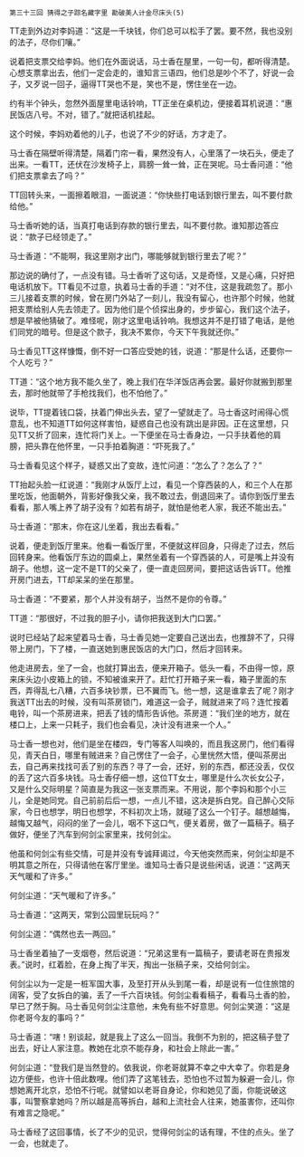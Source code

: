     第三十三回 猜得之子踪名藏字里 勘破美人计金尽床头(5) 

   TT走到外边对李妈道：“这是一千块钱，你们总可以松手了罢。要不然，我也没别的法子，尽你们嚷。”

   说着把支票交给李妈。他们在外面说话，马士香在屋里，一句一句，都听得清楚。心想支票拿出去，他们一定会走的，谁知言三语四，他们总是吵个不了，好说一会子，又歹说一回子，逼得TT哭也不是，笑也不是，愣住坐在一边。

   约有半个钟头，忽然外面屋里电话铃响，TT正坐在桌机边，便接着耳机说道：“惠民饭店八号。不对，错了。”就把话机挂起。

   这个时候，李妈劝着他的儿子，也说了不少的好话，方才走了。

   马士香在隔壁听得清楚，隔着门帘一看，果然没有人，心里落了一块石头，便走了出来。一看TT，还伏在沙发椅子上，肩膀一耸一耸，正在哭呢。马士香问道：“他们把支票拿去了吗？”

   TT回转头来，一面擦着眼泪，一面说道：“你快些打电话到银行里去，叫不要付款给他。”

   马士香听她的话，当真打电话到存款的银行里去，叫不要付款。谁知那边答应说：“款子已经领走了。”

   马士香道：“不能啊，我这里刚才出门，哪能够就到银行里去了呢？”

   那边说的确付了，一点没有错。马士香听了这句话，又是奇怪，又是心痛，只好把电话机放下。TT看见不过意，执着马士香的手道：“对不住，这是我疏忽了。那小三儿接着支票的时候，曾在房门外站了一刻儿，我没有留心，也许那个时候，他就把支票给别人先去领走了。因为他们是个侦探出身的，步步留心，我们这个法子，想是早被他猜破了。难怪呢，刚才这里电话铃响。我想这并不是打错了电话，是他们同党的暗号。但是这个款子，我决不累你，今天下午我就还你。”

   马士香见TT这样慷慨，倒不好一口答应受她的钱，说道：“那是什么话，还要你一个人吃亏？”

   TT道：“这个地方我不能久坐了，晚上我们在华洋饭店再会罢。最好你就搬到那里去，那时他就带了手枪找我们，也不怕他了。”

   说毕，TT提着钱口袋，扶着门伸出头去，望了一望就走了。马士香这时闹得心慌意乱，也不知道TT如何这样害怕，疑惑自己也没有跳出是非因。正在这里想，只见TT又折了回来，连忙将门关上。一下便坐在马士香身边，一只手扶着他的肩膀，把头靠在他怀里，一只手拍着胸道：“吓死我了。”

   马士香看见这个样子，疑惑又出了变故，连忙问道：“怎么了？怎么了？”

   TT抬起头脸一红说道：“我刚才从饭厅上过，看见一个穿西装的人，和三个人在那里吃饭，他面朝外，背影好像我父亲，我不敢过去，倒退回来了。请你到饭厅里去看看，那人嘴上养了胡子没有？如若有胡子，就怕是他老人家，我还不能出去。”

   马士香道：“那末，你在这儿坐着，我出去看看。”

   说着，便走到饭厅里来。他看一看饭厅里，不便就这样回身，只得走了过去，然后回转身来。他看饭厅东边的圆桌上，果然坐着有一个穿西装的人，可是嘴上并没有胡子。他想，这一定不是TT的父亲了，便一直走回房间，要把这话告诉TT。他推开房门进去，TT却呆呆的坐在那里。

   马士香道：“不要紧，那个人并没有胡子，当然不是你的令尊。”

   TT道：“那很好，不过我的胆子小，请你把我送到大门口罢。”

   说时已经站了起来望着马士香，马士香见她一定要自己送出去，也推辞不了，只得带上房门，下了楼，一直送她到惠民饭店的大门口，然后才回转来。

   他走进房去，坐了一会，也就打算出去，便来开箱子。低头一看，不由得一惊，原来床头边小皮箱上的锁，不知被谁来开了。赶忙打开箱子来一看，箱子里面的东西，弄得乱七八糟，六百多块钞票，已不翼而飞。他一想，这是谁拿去了呢？刚才我送TT出去的时候，没有叫茶房锁门，难道这一会子，贼就进来了吗？连忙按着电铃，叫一个茶房进来，把丢了钱的情形告诉他。茶房道：“我们坐的地方，就在楼口上，上来一只耗子，我们也会看见，决计没有进来一个人。”

   马士香一想也对，他们是坐在楼四，专门等客人叫唤的，而且我这房门，他们看得见，青天白日，哪里有贼进来？自己愣住了一会子，心里恍然大悟，便叫茶房出去，自己再来找找可丢了别的东西？寻了一会，还好，别的东西，都还没丢，仅仅的丢了这六百多块钱。马士香仔细一想，这位TT女士，哪里是什么次长女公子，又是什么交际明星？简直是为我这一张支票而来。不用说，那个李妈和那个小三儿，全是她同党。自己前前后后一想，一点儿不错，这决是拆白党。自己醉心交际家，今日也想学，明日也想学，不料初次上场，就碰了这么一个钉子。越想越悔，越悔又越气，闷闷的坐了一会儿，咽不下这口气，便关着房，做了一篇稿子。稿子做好，便坐了汽车到何剑尘家里来，找何剑尘。

   他虽和何剑尘有些交情，可是并没有专诚拜谒过，今天他突然而来，何剑尘却是不明其意之所在，只得请他在客厅里坐。谁知马士香只是说些闲话，说道：“这两天天气暖和了许多。”

   何剑尘道：“天气暖和了许多。”

   马士香道：“这两天，常到公园里玩玩吗？”

   何剑尘道：“偶然也去一两回。”

   马士香坐着抽了一支烟卷，然后说道：“兄弟这里有一篇稿子，要请老哥在贵报发表。”说时，红着脸，在身上掏了半天，掏出一张稿子来，交给何剑尘。

   何剑尘以为一定是一桩军国大事，及至打开从头到尾一看，却是说有一位住旅馆的阔客，受了女拆白的骗，丢了一千六百块钱。何剑尘看看稿子，看看马土香的脸，早已了然于胸。马士香见何剑尘注意他，未免有些不好意思。何剑尘笑道：“这是你老哥今友的事吗？”

   马士香道：“嗐！别谈起，就是我上了这么一回当。我倒不为别的，把这稿子登了出去，好让人家注意。教她在北京不能存身，和社会上除此一害。”

   何剑尘道：“登我们是当然登的。依我说，你老哥就算不幸之中大幸了。你若是身边方便些，也许十倍此数哩。他们弄了这笔钱去，恐怕也不过暂为躲避一会儿，你想她离开北京，恐怕不行呢。就譬如以老哥自身论，你和她见了面，你能说破这事，叫警察拿她吗？所以越是高等拆白，越和上流社会人往来，她虽害你，还叫你有难言之隐呢。”

   马士香经了这回事情，长了不少的见识，觉得何剑尘的话有理，不住的点头。坐了一会，也就走了。

